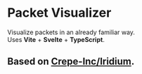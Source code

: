 # Packet Visualizer

Visualize packets in an already familiar way.\
Uses **Vite** + **Svelte** + **TypeScript**.

## Based on [Crepe-Inc/Iridium](https://github.com/Crepe-Inc/Iridium).
